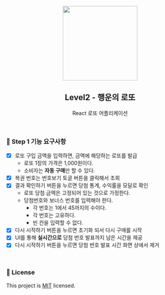 <p align="middle" >
  <img width="200px;" src="https://raw.githubusercontent.com/woowacourse/javascript-lotto/main/src/images/lotto_ball.png"/>
</p>
<h2 align="middle">Level2 - 행운의 로또</h2>
<p align="middle">React 로또 어플리케이션</p>
</p>
<br>

### 🎯 Step 1 기능 요구사항

- [x] 로또 구입 금액을 입력하면, 금액에 해당하는 로또를 발급
  - 로또 1장의 가격은 1,000원이다.
  - 소비자는 **자동 구매**만 할 수 있다.
- [x] 복권 번호는 번호보기 토글 버튼을 클릭해서 조회
- [x] 결과 확인하기 버튼을 누르면 당첨 통계, 수익률을 모달로 확인
  - 로또 당첨 금액은 고정되어 있는 것으로 가정한다.
  - 당첨번호와 보너스 번호를 입력해야 한다.
    - 각 번호는 1에서 45까지의 수이다.
    - 각 번호는 고유하다.
    - 빈 칸을 입력할 수 없다.
- [x] 다시 시작하기 버튼을 누르면 초기화 되서 다시 구매를 시작
- [x] UI를 통해 **실시간으로** 당첨 번호 발표까지 남은 시간을 제공
- [x] 다시 시작하기 버튼을 누르면 당첨 번호 발표 시간 화면 상에서 제거

<br>

### 📝 License
This project is [MIT](https://github.com/woowacourse/react-lotto/blob/main/LICENSE) licensed.
